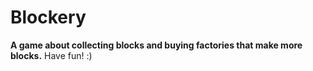 # Blockery
**A game about collecting blocks and buying factories that make more blocks.**
Have fun! :)
